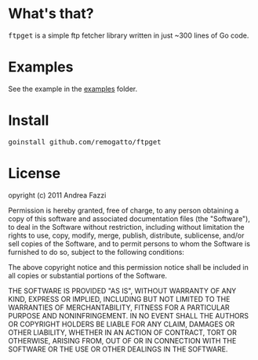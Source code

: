 # What's that?

<tt>ftpget</tt> is a simple ftp fetcher library written in just ~300
lines of Go code.

# Examples

See the example in the [examples](https://github.com/remogatto/ftpget/tree/master/example) folder.

# Install

<pre>
goinstall github.com/remogatto/ftpget
</pre>

# License

opyright (c) 2011 Andrea Fazzi

Permission is hereby granted, free of charge, to any person obtaining a copy
of this software and associated documentation files (the "Software"), to deal
in the Software without restriction, including without limitation the rights
to use, copy, modify, merge, publish, distribute, sublicense, and/or sell
copies of the Software, and to permit persons to whom the Software is
furnished to do so, subject to the following conditions:

The above copyright notice and this permission notice shall be included in
all copies or substantial portions of the Software.

THE SOFTWARE IS PROVIDED "AS IS", WITHOUT WARRANTY OF ANY KIND, EXPRESS OR
IMPLIED, INCLUDING BUT NOT LIMITED TO THE WARRANTIES OF MERCHANTABILITY,
FITNESS FOR A PARTICULAR PURPOSE AND NONINFRINGEMENT. IN NO EVENT SHALL THE
AUTHORS OR COPYRIGHT HOLDERS BE LIABLE FOR ANY CLAIM, DAMAGES OR OTHER
LIABILITY, WHETHER IN AN ACTION OF CONTRACT, TORT OR OTHERWISE, ARISING FROM,
OUT OF OR IN CONNECTION WITH THE SOFTWARE OR THE USE OR OTHER DEALINGS IN
THE SOFTWARE.

